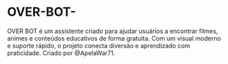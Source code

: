 # OVER-BOT-
OVER BOT é um assistente criado para ajudar usuários a encontrar filmes, animes e conteúdos educativos de forma gratuita. Com um visual moderno e suporte rápido, o projeto conecta diversão e aprendizado com praticidade. Criado por @ApelaWar71.
